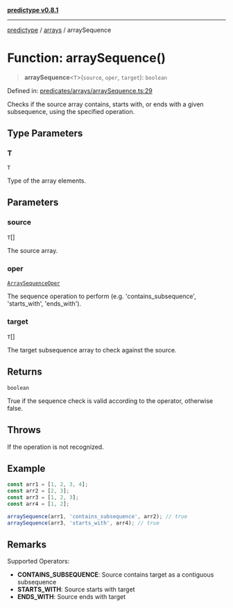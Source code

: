 [**predictype v0.8.1**](../../README.md)

***

[predictype](../../modules.md) / [arrays](../README.md) / arraySequence

# Function: arraySequence()

> **arraySequence**\<`T`\>(`source`, `oper`, `target`): `boolean`

Defined in: [predicates/arrays/arraySequence.ts:29](https://github.com/maduhaime/predictype/blob/2310adbaccb6fbc00cdab8e345e79bd5b09e40f5/src/predicates/arrays/arraySequence.ts#L29)

Checks if the source array contains, starts with, or ends with a given subsequence, using the specified operation.

## Type Parameters

### T

`T`

Type of the array elements.

## Parameters

### source

`T`[]

The source array.

### oper

[`ArraySequenceOper`](../enums/type-aliases/ArraySequenceOper.md)

The sequence operation to perform (e.g. 'contains_subsequence', 'starts_with', 'ends_with').

### target

`T`[]

The target subsequence array to check against the source.

## Returns

`boolean`

True if the sequence check is valid according to the operator, otherwise false.

## Throws

If the operation is not recognized.

## Example

```ts
const arr1 = [1, 2, 3, 4];
const arr2 = [2, 3];
const arr3 = [1, 2, 3];
const arr4 = [1, 2];

arraySequence(arr1, 'contains_subsequence', arr2); // true
arraySequence(arr3, 'starts_with', arr4); // true
```

## Remarks

Supported Operators:
- **CONTAINS_SUBSEQUENCE**: Source contains target as a contiguous subsequence
- **STARTS_WITH**: Source starts with target
- **ENDS_WITH**: Source ends with target
